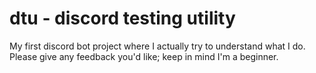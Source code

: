 # dtu - discord testing utility

My first discord bot project where I actually try to understand what I do.
Please give any feedback you'd like; keep in mind I'm a beginner.

